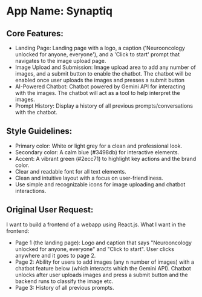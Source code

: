 # **App Name**: Synaptiq

## Core Features:

- Landing Page: Landing page with a logo, a caption ('Neurooncology unlocked for anyone, everyone'), and a 'Click to start' prompt that navigates to the image upload page.
- Image Upload and Submission: Image upload area to add any number of images, and a submit button to enable the chatbot. The chatbot will be enabled once user uploads the images and presses a submit button
- AI-Powered Chatbot: Chatbot powered by Gemini API for interacting with the images. The chatbot will act as a tool to help interpret the images.
- Prompt History: Display a history of all previous prompts/conversations with the chatbot.

## Style Guidelines:

- Primary color: White or light grey for a clean and professional look.
- Secondary color: A calm blue (#3498db) for interactive elements.
- Accent: A vibrant green (#2ecc71) to highlight key actions and the brand color.
- Clear and readable font for all text elements.
- Clean and intuitive layout with a focus on user-friendliness.
- Use simple and recognizable icons for image uploading and chatbot interactions.

## Original User Request:
I want to build a frontend of a webapp using React.js. What I want in the frontend:
- Page 1 (the landing page): Logo and caption that says "Neurooncology unlocked for anyone, everyone" and "Click to start". User clicks anywhere and it goes to page 2. 
- Page 2: Ability for users to add images (any n number of images) with a chatbot feature below (which interacts which the Gemini API). Chatbot unlocks after user uploads images and press a submit button and the backend runs to classify the image etc. 
- Page 3: History of all previous prompts.
  